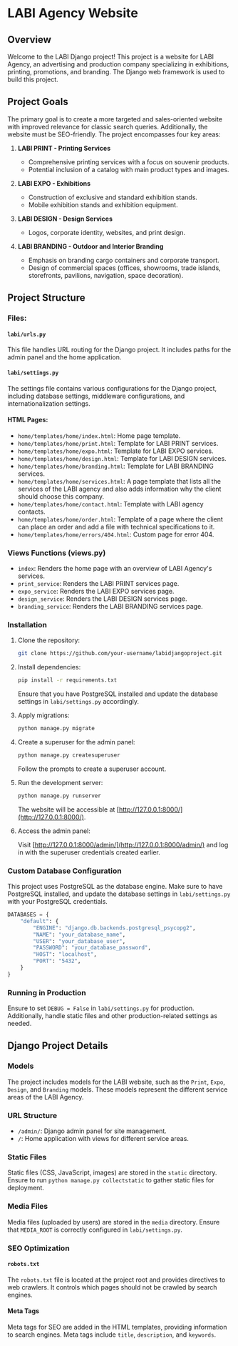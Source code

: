 # LABI Agency Website

## Overview

Welcome to the LABI Django project! This project is a website for LABI Agency, an advertising and production company specializing in exhibitions, printing, promotions, and branding. The Django web framework is used to build this project.

## Project Goals

The primary goal is to create a more targeted and sales-oriented website with improved relevance for classic search queries. Additionally, the website must be SEO-friendly. The project encompasses four key areas:

1. **LABI PRINT - Printing Services**
   - Comprehensive printing services with a focus on souvenir products.
   - Potential inclusion of a catalog with main product types and images.

2. **LABI EXPO - Exhibitions**
   - Construction of exclusive and standard exhibition stands.
   - Mobile exhibition stands and exhibition equipment.

3. **LABI DESIGN - Design Services**
   - Logos, corporate identity, websites, and print design.

4. **LABI BRANDING - Outdoor and Interior Branding**
   - Emphasis on branding cargo containers and corporate transport.
   - Design of commercial spaces (offices, showrooms, trade islands, storefronts, pavilions, navigation, space decoration).


## Project Structure

### Files:

#### `labi/urls.py`

This file handles URL routing for the Django project. It includes paths for the admin panel and the home application.

#### `labi/settings.py`

The settings file contains various configurations for the Django project, including database settings, middleware configurations, and internationalization settings.

#### HTML Pages:

- `home/templates/home/index.html`: Home page template.
- `home/templates/home/print.html`: Template for LABI PRINT services.
- `home/templates/home/expo.html`: Template for LABI EXPO services.
- `home/templates/home/design.html`: Template for LABI DESIGN services.
- `home/templates/home/branding.html`: Template for LABI BRANDING services.
- `home/templates/home/services.html`: A page template that lists all the services of the LABI agency and also adds information why the client should choose this company.
- `home/templates/home/contact.html`: Template with LABI agency contacts.
- `home/templates/home/order.html`: Template of a page where the client can place an order and add a file with technical specifications to it.
- `home/templates/home/errors/404.html`: Custom page for error 404.

### Views Functions (views.py)

- `index`: Renders the home page with an overview of LABI Agency's services.
- `print_service`: Renders the LABI PRINT services page.
- `expo_service`: Renders the LABI EXPO services page.
- `design_service`: Renders the LABI DESIGN services page.
- `branding_service`: Renders the LABI BRANDING services page.

### Installation

1. Clone the repository:

   ```bash
   git clone https://github.com/your-username/labidjangoproject.git
   ```

2. Install dependencies:

   ```bash
   pip install -r requirements.txt
   ```

   Ensure that you have PostgreSQL installed and update the database settings in `labi/settings.py` accordingly.

3. Apply migrations:

   ```bash
   python manage.py migrate
   ```

4. Create a superuser for the admin panel:

   ```bash
   python manage.py createsuperuser
   ```

   Follow the prompts to create a superuser account.

5. Run the development server:

   ```bash
   python manage.py runserver
   ```

   The website will be accessible at [http://127.0.0.1:8000/](http://127.0.0.1:8000/).

6. Access the admin panel:

   Visit [http://127.0.0.1:8000/admin/](http://127.0.0.1:8000/admin/) and log in with the superuser credentials created earlier.

### Custom Database Configuration

This project uses PostgreSQL as the database engine. Make sure to have PostgreSQL installed, and update the database settings in `labi/settings.py` with your PostgreSQL credentials.

```python
DATABASES = {
    "default": {
        "ENGINE": "django.db.backends.postgresql_psycopg2",
        "NAME": "your_database_name",
        "USER": "your_database_user",
        "PASSWORD": "your_database_password",
        "HOST": "localhost",
        "PORT": "5432",
    }
}
```

### Running in Production

Ensure to set `DEBUG = False` in `labi/settings.py` for production. Additionally, handle static files and other production-related settings as needed.

## Django Project Details

### Models

The project includes models for the LABI website, such as the `Print`, `Expo`, `Design`, and `Branding` models. These models represent the different service areas of the LABI Agency.

### URL Structure

- `/admin/`: Django admin panel for site management.
- `/`: Home application with views for different service areas.

### Static Files

Static files (CSS, JavaScript, images) are stored in the `static` directory. Ensure to run `python manage.py collectstatic` to gather static files for deployment.

### Media Files

Media files (uploaded by users) are stored in the `media` directory. Ensure that `MEDIA_ROOT` is correctly configured in `labi/settings.py`.

### SEO Optimization

#### `robots.txt`

The `robots.txt` file is located at the project root and provides directives to web crawlers. It controls which pages should not be crawled by search engines.

#### Meta Tags

Meta tags for SEO are added in the HTML templates, providing information to search engines. Meta tags include `title`, `description`, and `keywords`.
